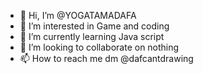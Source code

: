 - 👋 Hi, I’m @YOGATAMADAFA
- 👀 I’m interested in Game and coding
- 🌱 I’m currently learning Java script
- 💞️ I’m looking to collaborate on nothing
- 📫 How to reach me dm @dafcantdrawing


<!---
YOGATAMADAFA/YOGATAMADAFA is a ✨ special ✨ repository because its `README.md` (this file) appears on your GitHub profile.
You can click the Preview link to take a look at your changes.
--->
